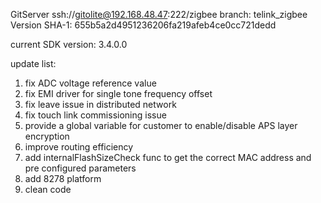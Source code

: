 GitServer
ssh://gitolite@192.168.48.47:222/zigbee  branch: telink_zigbee
Version SHA-1: 655b5a2d4951236206fa219afeb4ce0cc721dedd

current SDK version: 3.4.0.0

update list:
1) fix ADC voltage reference value
2) fix EMI driver for single tone frequency offset
3) fix leave issue in distributed network
4) fix touch link commissioning issue
5) provide a global variable for customer to enable/disable APS layer encryption
6) improve routing efficiency
7) add internalFlashSizeCheck func to get the correct MAC address and pre configured parameters
8) add 8278 platform
9) clean code